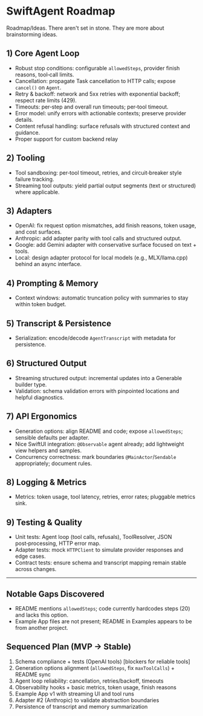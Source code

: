 # SwiftAgent Roadmap

Roadmap/Ideas. There aren't set in stone. They are more about brainstorming ideas.

## 1) Core Agent Loop

- Robust stop conditions: configurable `allowedSteps`, provider finish reasons, tool‑call limits.
- Cancellation: propagate Task cancellation to HTTP calls; expose `cancel()` on `Agent`.
- Retry & backoff: network and 5xx retries with exponential backoff; respect rate limits (429).
- Timeouts: per‑step and overall run timeouts; per‑tool timeout.
- Error model: unify errors with actionable contexts; preserve provider details.
- Content refusal handling: surface refusals with structured context and guidance.
- Proper support for custom backend relay

## 2) Tooling

- Tool sandboxing: per‑tool timeout, retries, and circuit‑breaker style failure tracking.
- Streaming tool outputs: yield partial output segments (text or structured) where applicable.

## 3) Adapters

- OpenAI: fix request option mismatches, add finish reasons, token usage, and cost surfaces.
- Anthropic: add adapter parity with tool calls and structured output.
- Google: add Gemini adapter with conservative surface focused on text + tools.
- Local: design adapter protocol for local models (e.g., MLX/llama.cpp) behind an async interface.

## 4) Prompting & Memory

- Context windows: automatic truncation policy with summaries to stay within token budget.

## 5) Transcript & Persistence

- Serialization: encode/decode `AgentTranscript` with metadata for persistence.

## 6) Structured Output

- Streaming structured output: incremental updates into a Generable builder type.
- Validation: schema validation errors with pinpointed locations and helpful diagnostics.

## 7) API Ergonomics

- Generation options: align README and code; expose `allowedSteps`; sensible defaults per adapter.
- Nice SwiftUI integration: `@Observable` agent already; add lightweight view helpers and samples.
- Concurrency correctness: mark boundaries `@MainActor`/`Sendable` appropriately; document rules.

## 8) Logging & Metrics

- Metrics: token usage, tool latency, retries, error rates; pluggable metrics sink.

## 9) Testing & Quality

- Unit tests: Agent loop (tool calls, refusals), ToolResolver, JSON post‑processing, HTTP error map.
- Adapter tests: mock `HTTPClient` to simulate provider responses and edge cases.
- Contract tests: ensure schema and transcript mapping remain stable across changes.

---

## Notable Gaps Discovered

- README mentions `allowedSteps`; code currently hardcodes steps (20) and lacks this option.
- Example App files are not present; README in Examples appears to be from another project.

## Sequenced Plan (MVP → Stable)

1. Schema compliance + tests (OpenAI tools) [blockers for reliable tools]
2. Generation options alignment (`allowedSteps`, fix `maxToolCalls`) + README sync
3. Agent loop reliability: cancellation, retries/backoff, timeouts
4. Observability hooks + basic metrics, token usage, finish reasons
5. Example App v1 with streaming UI and tool runs
6. Adapter #2 (Anthropic) to validate abstraction boundaries
7. Persistence of transcript and memory summarization

